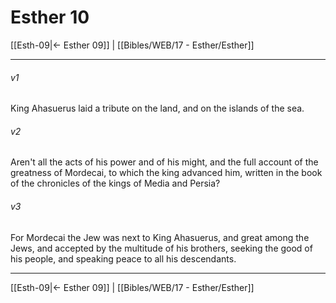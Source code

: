 # Esther 10

[[Esth-09|← Esther 09]] | [[Bibles/WEB/17 - Esther/Esther]]
***



###### v1 
King Ahasuerus laid a tribute on the land, and on the islands of the sea. 

###### v2 
Aren't all the acts of his power and of his might, and the full account of the greatness of Mordecai, to which the king advanced him, written in the book of the chronicles of the kings of Media and Persia? 

###### v3 
For Mordecai the Jew was next to King Ahasuerus, and great among the Jews, and accepted by the multitude of his brothers, seeking the good of his people, and speaking peace to all his descendants.

***
[[Esth-09|← Esther 09]] | [[Bibles/WEB/17 - Esther/Esther]]
